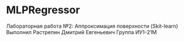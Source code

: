 # MLPRegressor
Лабораторная работа №2: Аппроксимация поверхности (Skit-learn)
Выполнил Растрепин Дмитрий Евгеньевич 
Группа ИУ1-21М
